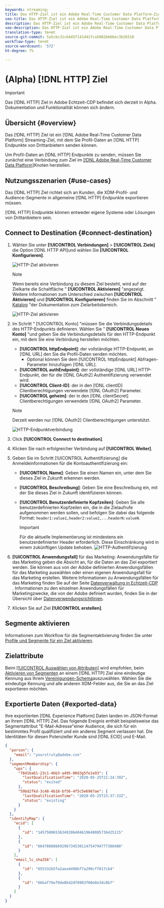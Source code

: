 ```yaml
---
keywords: streaming;
title: Das HTTP-Ziel ist ein Adobe Real-Time Customer Data Platform-Ziel, mit dem Sie Profil-Daten an HTTP-Endpunkte von Drittanbietern senden können.
seo-title: Das HTTP-Ziel ist ein Adobe Real-Time Customer Data Platform-Ziel, mit dem Sie Profil-Daten an HTTP-Endpunkte von Drittanbietern senden können.
description: Das HTTP-Ziel ist ein Adobe Real-Time Customer Data Platform-Ziel, mit dem Sie Profil-Daten an HTTP-Endpunkte von Drittanbietern senden können.
seo-description: Das HTTP-Ziel ist ein Adobe Real-Time Customer Data Platform-Ziel, mit dem Sie Profil-Daten an HTTP-Endpunkte von Drittanbietern senden können.
translation-type: tm+mt
source-git-commit: 5a5cbc31c6445f141d41fca5082b666ec3b26510
workflow-type: tm+mt
source-wordcount: '572'
ht-degree: 7%

---
```



# (Alpha) [!DNL HTTP] Ziel

>[!IMPORTANT]
>
>Das [!DNL HTTP] Ziel in Adobe Echtzeit-CDP befindet sich derzeit in Alpha. Dokumentation und Funktionalität können sich ändern.

## Übersicht {#overview}

Das [!DNL HTTP] Ziel ist ein [!DNL Adobe Real-Time Customer Data Platform] Streaming-Ziel, mit dem Sie Profil-Daten an [!DNL HTTP] Endpunkte von Drittanbietern senden können.

Um Profil-Daten an [!DNL HTTP] Endpunkte zu senden, müssen Sie zunächst eine Verbindung zum Ziel im [[!DNL Adobe Real-Time Customer Data Platform]](#connect-destination)Knoten herstellen.

## Nutzungsszenarien {#use-cases}

Das [!DNL HTTP] Ziel richtet sich an Kunden, die XDM-Profil- und Audience-Segmente in allgemeine [!DNL HTTP] Endpunkte exportieren müssen.

[!DNL HTTP] Endpunkte können entweder eigene Systeme oder Lösungen von Drittanbietern sein.

## Connect to Destination {#connect-destination}

1. Wählen Sie unter **[!UICONTROL Verbindungen]** > **[!UICONTROL Ziele]** die Option [!DNL HTTP API]und wählen Sie **[!UICONTROL Konfigurieren]**.

   ![HTTP-Ziel aktivieren](assets/activate-http-destination.png)

   >[!NOTE]
   >
   >Wenn bereits eine Verbindung zu diesem Ziel besteht, wird auf der Zielkarte die Schaltfläche &quot; **[!UICONTROL Aktivieren]** &quot;angezeigt. Weitere Informationen zum Unterschied zwischen **[!UICONTROL Aktivieren]** und **[!UICONTROL Konfigurieren]** finden Sie im Abschnitt &quot; [Katalog](../destinations/destinations-workspace.md#catalog) &quot;der Dokumentation zum Zielarbeitsbereich.
   >
   >![HTTP-Ziel aktivieren](assets/connect-http-destination.png)

2. Im Schritt &quot; [!UICONTROL Konto] &quot;müssen Sie die Verbindungsdetails des HTTP-Endpunkts definieren. Wählen Sie &quot; **[!UICONTROL Neues Konto]** &quot;und geben Sie die Verbindungsdetails für den HTTP-Endpunkt ein, mit dem Sie eine Verbindung herstellen möchten.
   * **[!UICONTROL httpEndpoint]**: der vollständige HTTP-Endpunkt, an [!DNL URL] den Sie die Profil-Daten senden möchten.
      * Optional können Sie dem [!UICONTROL httpEndpunkt] Abfragen-Parameter hinzufügen [!DNL URL].
   * **[!UICONTROL authEndpoint]**: der vollständige [!DNL URL] HTTP-Endpunkt, der für die [!DNL OAuth2] Authentifizierung verwendet wird.
   * **[!UICONTROL Client-ID]**: der in den [!DNL clientID] Clientberechtigungen verwendete [!DNL OAuth2] Parameter.
   * **[!UICONTROL geheim]**: der in den [!DNL clientSecret] Clientberechtigungen verwendete [!DNL OAuth2] Parameter.

   >[!NOTE]
   >
   >Derzeit werden nur [!DNL OAuth2] Clientberechtigungen unterstützt.

   ![HTTP-Endpunktverbindung](assets/connect-http-endpoint.png)
3. Click **[!UICONTROL Connect to destination]**.
4. Klicken Sie nach erfolgreicher Verbindung auf **[!UICONTROL Weiter]**.
5. Geben Sie im Schritt [!UICONTROL Authentifizierung] die Anmeldeinformationen für die Kontoauthentifizierung ein:
   * **[!UICONTROL Name]**: Geben Sie einen Namen ein, unter dem Sie dieses Ziel in Zukunft erkennen werden.
   * **[!UICONTROL Beschreibung]**: Geben Sie eine Beschreibung ein, mit der Sie dieses Ziel in Zukunft identifizieren können.
   * **[!UICONTROL Benutzerdefinierte Kopfzeilen]**: Geben Sie alle benutzerdefinierten Kopfzeilen ein, die in die Zielaufrufe aufgenommen werden sollen, und befolgen Sie dabei das folgende Format: `header1:value1,header2:value2,...headerN:valueN`.

      >[!IMPORTANT]
      >
      >Für die aktuelle Implementierung ist mindestens ein benutzerdefinierter Header erforderlich. Diese Einschränkung wird in einem zukünftigen Update behoben.
   ![HTTP-Authentifizierung](assets/authentication-http-connection.png)

6. **[!UICONTROL Anwendungsfall]** für das Marketing: Anwendungsfälle für das Marketing geben die Absicht an, für die Daten an das Ziel exportiert werden. Sie können aus von der Adobe definierten Anwendungsfällen für das Marketing auswählen oder einen eigenen Anwendungsfall für das Marketing erstellen. Weitere Informationen zu Anwendungsfällen für das Marketing finden Sie auf der Seite [Datenverwaltung in Echtzeit-CDP](../privacy/data-governance-overview.md#destinations) . Informationen zu den einzelnen Anwendungsfällen für Marketingzwecke, die von der Adobe definiert wurden, finden Sie in der Übersicht über [Datenverwendungsrichtlinien](../../data-governance/policies/overview.md#core-actions).
7. Klicken Sie auf Ziel **[!UICONTROL erstellen]**.

## Segmente aktivieren

Informationen zum Workflow für die Segmentaktivierung finden Sie unter [Profile und Segmente für ein Ziel aktivieren](activate-destinations.md#select-attributes).

## Zielattribute

Beim [[!UICONTROL Auswählen von Attributen]](activate-destinations.md#select-attributes) wird empfohlen, beim [Aktivieren von Segmenten](activate-destinations.md) an einem [!DNL HTTP] Ziel eine eindeutige Kennung aus Ihrem [Vereinigungen-Schema](../../profile/home.md#profile-fragments-and-union-schemas)auszuwählen. Wählen Sie die eindeutige Kennung und alle anderen XDM-Felder aus, die Sie an das Ziel exportieren möchten.

## Exportierte Daten {#exported-data}

Ihre exportierten [!DNL Experience Platform] Daten landen im JSON-Format an Ihrem [!DNL HTTP] Ziel. Das folgende Ereignis enthält beispielsweise das Segmentattribut &quot;E-Mail-Adresse&quot;einer Audience, die sich für ein bestimmtes Profil qualifiziert und ein anderes Segment verlassen hat. Die Identitäten für diesen Potenzieller Kunde sind [!DNL ECID] und E-Mail.

```json
{
  "person": {
    "email": "yourstruly@adobe.con"
  },
  "segmentMembership": {
    "ups": {
      "7841ba61-23c1-4bb3-a495-00d3g5fe1e93": {
        "lastQualificationTime": "2020-05-25T21:24:39Z",
        "status": "exited"
      },
      "59bd2fkd-3c48-4b18-bf56-4f5c5e6967ae": {
        "lastQualificationTime": "2020-05-25T23:37:33Z",
        "status": "existing"
      }
    }
  },
  "identityMap": {
    "ecid": [
      {
        "id": "14575006536349286404619648085736425115"
      },
      {
        "id": "66478888669296734530114754794777368480"
      }
    ],
    "email_lc_sha256": [
      {
        "id": "655332b5fa2aea4498bf7a290cff017cb4"
      },
      {
        "id": "66baf76ef9de8b42df8903f00e0e3dc0b7"
      }
    ]
  }
}
```
